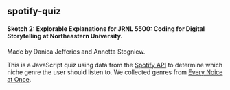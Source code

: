 ## spotify-quiz

#### Sketch 2: Explorable Explanations for JRNL 5500: Coding for Digital Storytelling at Northeastern University.

Made by Danica Jefferies and Annetta Stogniew.

This is a JavaScript quiz using data from the [Spotify API](https://developer.spotify.com/documentation/web-api/) to determine which niche genre the user should listen to. We collected genres from [Every Noice at Once](https://everynoise.com/engenremap.html). 
